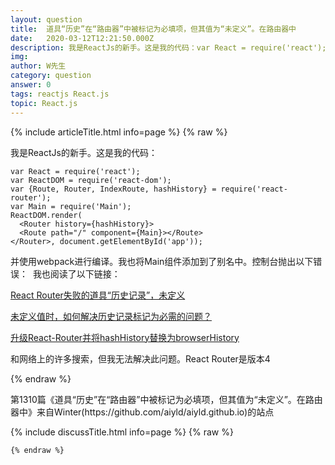 ```yaml
---
layout: question
title:  道具“历史”在“路由器”中被标记为必填项，但其值为“未定义”。在路由器中
date:   2020-03-12T12:21:50.000Z
description: 我是ReactJs的新手。这是我的代码：var React = require('react');var ReactDOM = require('r...
img: 
author: W先生
category: question
answer: 0
tags: reactjs React.js
topic: React.js
---
```

<div class="article-root">
  <div class="article">
    {% include articleTitle.html info=page %}
    {% raw %}
    <div class="article-content"><p><font style="vertical-align: inherit;"><font style="vertical-align: inherit;">我是ReactJs的新手。</font><font style="vertical-align: inherit;">这是我的代码：</font></font></p>

<pre><code>var React = require('react');<font></font>
var ReactDOM = require('react-dom');<font></font>
var {Route, Router, IndexRoute, hashHistory} = require('react-router');<font></font>
var Main = require('Main');<font></font>
ReactDOM.render(<font></font>
  &lt;Router history={hashHistory}&gt;<font></font>
  &lt;Route path="/" component={Main}&gt;&lt;/Route&gt;<font></font>
&lt;/Router&gt;, document.getElementById('app'));<font></font>
</code></pre>

<p><font style="vertical-align: inherit;"><font style="vertical-align: inherit;">并使用webpack进行编译。</font><font style="vertical-align: inherit;">我也将Main组件添加到了别名中。</font><font style="vertical-align: inherit;">控制台抛出以下错误： 
 </font></font><a href="https://www.samyoc.com//uploads/users/13702/images/thumbnails/1584015583646.png" data-src="https://www.samyoc.com//uploads/users/13702/images/1584015583646.png" rel="noreferrer"><img src="https://i.stack.imgur.com/DjRVq.png" alt=""></a><font style="vertical-align: inherit;"><font style="vertical-align: inherit;">
我也阅读了以下链接：</font></font></p>

<p><a href="https://stackoverflow.com/questions/42845303/react-router-failed-prop-history-is-undefined"><font style="vertical-align: inherit;"><font style="vertical-align: inherit;">React Router失败的道具“历史记录”，未定义</font></font></a></p>

<p><a href="https://teamtreehouse.com/community/how-do-i-resolve-history-is-marked-required-when-value-is-undefined" rel="noreferrer"><font style="vertical-align: inherit;"><font style="vertical-align: inherit;">未定义值时，如何解决历史记录标记为必需的问题？</font></font></a></p>

<p><a href="https://stackoverflow.com/questions/37355265/upgrading-react-router-and-replacing-hashhistory-with-browserhistory"><font style="vertical-align: inherit;"><font style="vertical-align: inherit;">升级React-Router并将hashHistory替换为browserHistory</font></font></a></p>

<p><font style="vertical-align: inherit;"><font style="vertical-align: inherit;">和网络上的许多搜索，但我无法解决此问题。</font><font style="vertical-align: inherit;">React Router是版本4</font></font></p></div>
    {% endraw %}
  </div>
  <p class="winter_mark">第1310篇《道具“历史”在“路由器”中被标记为必填项，但其值为“未定义”。在路由器中》来自Winter(https://github.com/aiyld/aiyld.github.io)的站点</p>
  <div class="discuss-wrapper">
    {% include discussTitle.html info=page %}
    {% raw %}
    
    {% endraw %}
  </div>
<div>
